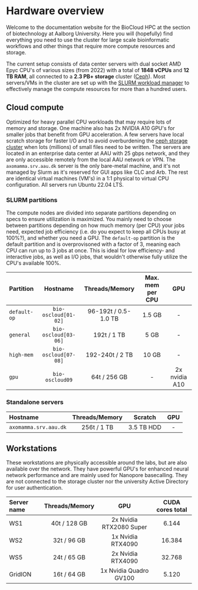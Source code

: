 # Hardware overview
Welcome to the documentation website for the BioCloud HPC at the section of biotechnology at Aalborg University. Here you will (hopefully) find everything you need to use the cluster for large scale bioinformatic workflows and other things that require more compute resources and storage.

The current setup consists of data center servers with dual socket AMD Epyc CPU's of various sizes (from 2022) with a total of **1848 vCPUs** and **12 TB RAM**, all connected to a **2.3 PB+ storage** cluster ([Ceph](https://ceph.com/)). Most servers/VMs in the cluster are set up with the [SLURM workload manager](https://slurm.schedmd.com/archive/slurm-23.02.6/overview.html) to effectively manage the compute resources for more than a hundred users.

## Cloud compute
Optimized for heavy parallel CPU workloads that may require lots of memory and storage. One machine also has 2x NVIDIA A10 GPU's for smaller jobs that benefit from GPU acceleration. A few servers have local scratch storage for faster I/O and to avoid overburdening the [ceph storage cluster](storage.md) when lots (millions) of small files need to be written. The servers are located in an enterprise data center at AAU with 25 gbps network, and they are only accessible remotely from the local AAU network or VPN. The `axomamma.srv.aau.dk` server is the only bare-metal machine, and it's not managed by Slurm as it's reserved for GUI apps like CLC and Arb. The rest are identical virtual machines (VM's) in a 1:1 physical to virtual CPU configuration. All servers run Ubuntu 22.04 LTS.

### SLURM partitions
The compute nodes are divided into separate partitions depending on specs to ensure utilization is maximized. You mainly need to choose between partitions depending on how much memory (per CPU) your jobs need, expected job efficiency (i.e. do you expect to keep all CPUs busy at 100%?), and whether you need a GPU. The `default-op` partition is the default partition and is overprovisoned with a factor of 3, meaning each CPU can run up to 3 jobs at once. This is ideal for low efficiency- and interactive jobs, as well as I/O jobs, that wouldn't otherwise fully utilize the CPU's available 100%.

| Partition | Hostname | Threads/Memory | Max. mem per CPU | GPU |
| :--- | :---: | :---: | :---: | :---: |
| `default-op` | `bio-oscloud[01-02]` |  96-192t / 0.5-1.0 TB | 1.5 GB | - |
| `general` | `bio-oscloud[03-06]` |  192t / 1 TB | 5 GB | - |
| `high-mem` | `bio-oscloud[07-08]` | 192-240t / 2 TB | 10 GB | - |
| `gpu` | `bio-oscloud09` | 64t / 256 GB | - | 2x  nvidia A10 |

### Standalone servers
| Hostname | Threads/Memory | Scratch | GPU |
| :--- | :---: | :---: | :---: |
| `axomamma.srv.aau.dk` | 256t / 1 TB | 3.5 TB HDD | - |

## Workstations
These workstations are physically accessible around the labs, but are also available over the network. They have powerful GPU's for enhanced neural network performance and are mainly used for Nanopore basecalling. They are not connected to the storage cluster nor the university Active Directory for user authentication.

| Server name | Threads/Memory | GPU| CUDA cores total |
| :--- | :---: | :---: | :---: | 
| WS1       |  40t / 128 GB | 2x Nvidia RTX2080 Super | 6.144 |
| WS2       |  32t / 96 GB | 1x Nvidia RTX4090 | 16.384 |
| WS5       |  24t / 65 GB | 2x Nvidia RTX4090 | 32.768 |
| GridION   |  16t / 64 GB | 1x Nvidia Quadro GV100 | 5.120 |
